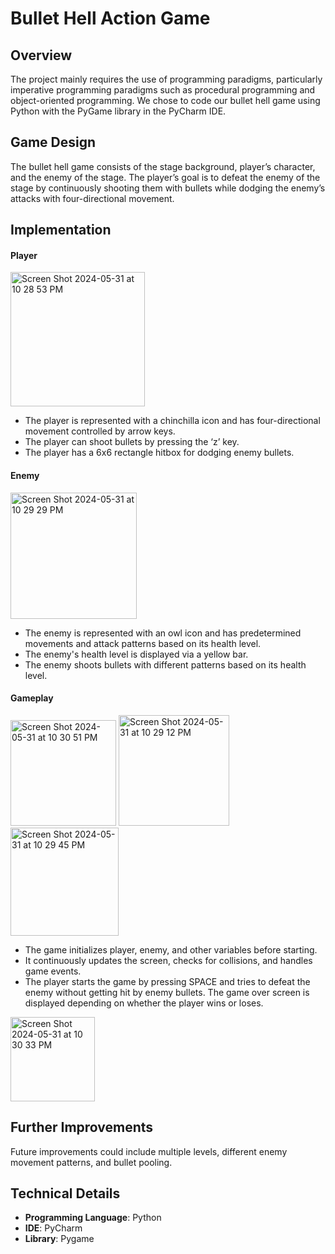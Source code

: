 # Bullet Hell Action Game

## Overview
The project mainly requires the use of programming paradigms, particularly imperative programming paradigms such as procedural programming and object-oriented programming. We chose to code our bullet hell game using Python with the PyGame library in the PyCharm IDE.

## Game Design
The bullet hell game consists of the stage background, player’s character, and the enemy of the stage. The player’s goal is to defeat the enemy of the stage by continuously shooting them with bullets while dodging the enemy’s attacks with four-directional movement.

## Implementation

#### Player
<img width="215" alt="Screen Shot 2024-05-31 at 10 28 53 PM" src="https://github.com/rliao123/Bullet-Action-Game/assets/92598518/2ca6e73e-4619-4476-89f1-bfbdc1a52451">

- The player is represented with a chinchilla icon and has four-directional movement controlled by arrow keys. 
- The player can shoot bullets by pressing the ‘z’ key.
- The player has a 6x6 rectangle hitbox for dodging enemy bullets.

#### Enemy
<img width="202" alt="Screen Shot 2024-05-31 at 10 29 29 PM" src="https://github.com/rliao123/Bullet-Action-Game/assets/92598518/ed0e68c8-089b-4f0e-860a-9bb9695f0743">

- The enemy is represented with an owl icon and has predetermined movements and attack patterns based on its health level.
- The enemy's health level is displayed via a yellow bar.
- The enemy shoots bullets with different patterns based on its health level.

#### Gameplay
<img width="169" alt="Screen Shot 2024-05-31 at 10 30 51 PM" src="https://github.com/rliao123/Bullet-Action-Game/assets/92598518/92f5dc12-9e3f-4024-8cb0-0165230f4364">
<img width="177" alt="Screen Shot 2024-05-31 at 10 29 12 PM" src="https://github.com/rliao123/Bullet-Action-Game/assets/92598518/627655aa-9924-4a96-b0d3-f43d67d52c86">
<img width="173" alt="Screen Shot 2024-05-31 at 10 29 45 PM" src="https://github.com/rliao123/Bullet-Action-Game/assets/92598518/d68f3ed9-471c-4acf-83ef-67ae7def839d">

- The game initializes player, enemy, and other variables before starting.
- It continuously updates the screen, checks for collisions, and handles game events.
- The player starts the game by pressing SPACE and tries to defeat the enemy without getting hit by enemy bullets. The game over screen is displayed depending on whether the player wins or loses.

<img width="135" alt="Screen Shot 2024-05-31 at 10 30 33 PM" src="https://github.com/rliao123/Bullet-Action-Game/assets/92598518/fd6f2125-9aa5-44dc-b608-8a3a93731ad9">

## Further Improvements
Future improvements could include multiple levels, different enemy movement patterns, and bullet pooling.

## Technical Details
- **Programming Language**: Python
- **IDE**: PyCharm
- **Library**: Pygame
